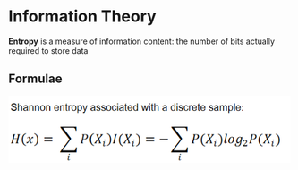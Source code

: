 # Information Theory

**Entropy** is a measure of information content: the number of bits actually required to store data

## Formulae

![](<../../../../../.gitbook/assets/image (184).png>)
